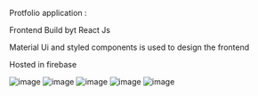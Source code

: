 Protfolio application :

Frontend Build byt React Js

Material Ui and styled components is used to design the frontend

Hosted in firebase


![image](https://user-images.githubusercontent.com/46568000/123320224-1a946e80-d54f-11eb-8413-11b082f0c54a.png)
![image](https://user-images.githubusercontent.com/46568000/123320285-2d0ea800-d54f-11eb-8756-4e9a515e119b.png)
![image](https://user-images.githubusercontent.com/46568000/123320322-35ff7980-d54f-11eb-9419-07597bb431f9.png)
![image](https://user-images.githubusercontent.com/46568000/123320344-3f88e180-d54f-11eb-8557-36d406e81ddf.png)
![image](https://user-images.githubusercontent.com/46568000/123320377-4a437680-d54f-11eb-84c8-8e6454b5325d.png)
